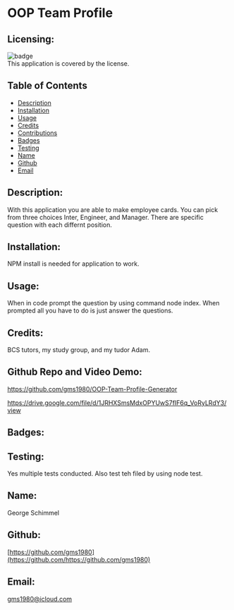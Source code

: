 # OOP Team Profile

  ## Licensing:
  ![badge](https://img.shields.io/badge/license--brightgreen)
  <br />
  This application is covered by the  license.

  
  ## Table of Contents 
  - [Description](#description)
  - [Installation](#installation) 
  - [Usage](#usage)
  - [Credits](#credits)
  - [Contributions](#contributions)
  - [Badges](#badges)
  - [Testing](#testing)
  - [Name](#name)
  - [Github](#github)
  - [Email](#email)


  ## Description:
  With this application you are able to make employee cards.  You can pick from three choices Inter, Engineer, and Manager.  There are specific question with each differnt position. 
  
  ## Installation:
  NPM install is needed for application to work.
   
  ## Usage:
  When in code prompt the question by using command node index.  When prompted all you have to do is just answer the questions.
  
  ## Credits:
  BCS tutors, my study group, and my tudor Adam. 
  
  ## Github Repo and Video Demo:
  https://github.com/gms1980/OOP-Team-Profile-Generator

  https://drive.google.com/file/d/1JRHXSmsMdxOPYUwS7fIF6q_VoRyLRdY3/view

  
  ## Badges:  
    

  ## Testing:
  Yes multiple tests conducted.  Also test teh filed by using node test.
  

  ## Name: 
  George Schimmel
  
  ## Github: 
  [https://github.com/gms1980](https://github.com/https://github.com/gms1980)
  
  ## Email: 
  gms1980@icloud.com 